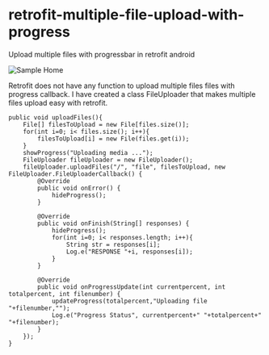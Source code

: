 # retrofit-multiple-file-upload-with-progress
Upload multiple files with progressbar in retrofit android


![Sample Home](https://raw.githubusercontent.com/sheetalkumar105/retrofit-multiple-file-upload-with-progress/master/sample.gif)


Retrofit does not have any function to upload multiple files files with progress callback. I have created a class  FileUploader that makes multiple files upload easy with retrofit.


    public void uploadFiles(){
        File[] filesToUpload = new File[files.size()];
        for(int i=0; i< files.size(); i++){
            filesToUpload[i] = new File(files.get(i));
        }
        showProgress("Uploading media ...");
        FileUploader fileUploader = new FileUploader();
        fileUploader.uploadFiles("/", "file", filesToUpload, new FileUploader.FileUploaderCallback() {
            @Override
            public void onError() {
                hideProgress();
            }

            @Override
            public void onFinish(String[] responses) {
                hideProgress();
                for(int i=0; i< responses.length; i++){
                    String str = responses[i];
                    Log.e("RESPONSE "+i, responses[i]);
                }
            }

            @Override
            public void onProgressUpdate(int currentpercent, int totalpercent, int filenumber) {
                updateProgress(totalpercent,"Uploading file "+filenumber,"");
                Log.e("Progress Status", currentpercent+" "+totalpercent+" "+filenumber);
            }
        });
    }
